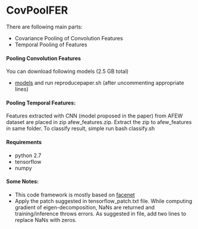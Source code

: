 # CovPoolFER

There are following main parts:
* Covariance Pooling of Convolution Features
* Temporal Pooling of Features

#### Pooling Convolution Features
You can download following models (2.5 GB total)
* [models](https://drive.google.com/open?id=1SmFPoX3ASqUXbvtOYFGJnMzr9PhHHjZq)
and run reproducepaper.sh (after uncommenting appropriate lines)

#### Pooling Temporal Features:
Features extracted with CNN (model proposed in the paper) from AFEW dataset are placed in zip afew_features.zip. Extract the zip to afew_features in same folder. To classify result, simple run bash classify.sh

#### Requirements
* python 2.7
* tensorflow
* numpy

#### Some Notes:
* This code framework is mostly based on [facenet](https://github.com/davidsandberg/facenet)
* Apply the patch suggested in tensorflow_patch.txt file. While computing gradient of eigen-decomposition, NaNs are returned and training/inference throws errors. As suggested in file, add two lines to replace NaNs with zeros.
